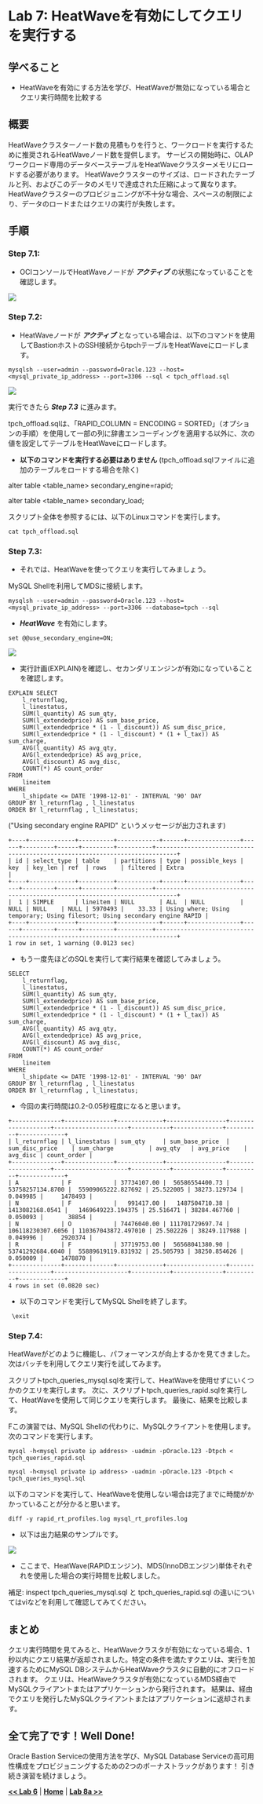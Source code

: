 # Lab 7: HeatWaveを有効にしてクエリを実行する

## 学べること
- HeatWaveを有効にする方法を学び、HeatWaveが無効になっている場合とクエリ実行時間を比較する

## 概要

HeatWaveクラスターノード数の見積もりを行うと、ワークロードを実行するために推奨されるHeatWaveノード数を提供します。 サービスの開始時に、OLAPワークロード専用のデータベーステーブルをHeatWaveクラスターメモリにロードする必要があります。 HeatWaveクラスターのサイズは、ロードされたテーブルと列、およびこのデータのメモリで達成された圧縮によって異なります。HeatWaveクラスターのプロビジョニングが不十分な場合、スペースの制限により、データのロードまたはクエリの実行が失敗します。

## 手順

### **Step 7.1:**
- OCIコンソールでHeatWaveノードが _**アクティブ**_ の状態になっていることを確認します。
  
![](./images/HW34_hw.png)


### **Step 7.2:**
- HeatWaveノードが _**アクティブ**_ となっている場合は、以下のコマンドを使用してBastionホストのSSH接続からtpchテーブルをHeatWaveにロードします。

```
mysqlsh --user=admin --password=Oracle.123 --host=<mysql_private_ip_address> --port=3306 --sql < tpch_offload.sql
```

![](./images/HW34_2_hw.png)

 実行できたら _**Step 7.3**_ に進みます。

tpch_offload.sqlは、「RAPID_COLUMN = ENCODING = SORTED」（オプションの手順）を使用して一部の列に辞書エンコーディングを適用する以外に、次の値を設定してテーブルをHeatWaveにロードします。

- **以下のコマンドを実行する必要はありません** (tpch_offload.sqlファイルに追加のテーブルをロードする場合を除く)

alter table <table_name> secondary_engine=rapid;

alter table  <table_name> secondary_load;

スクリプト全体を参照するには、以下のLinuxコマンドを実行します。
```
cat tpch_offload.sql
```

### **Step 7.3:**
- それでは、HeatWaveを使ってクエリを実行してみましょう。

MySQL Shellを利用してMDSに接続します。
```
mysqlsh --user=admin --password=Oracle.123 --host=<mysql_private_ip_address> --port=3306 --database=tpch --sql
```
- _**HeatWave**_ を有効にします。
```
set @@use_secondary_engine=ON;
```
![](./images/HW35_hw.png)

- 実行計画(EXPLAIN)を確認し、セカンダリエンジンが有効になっていることを確認します。
```
EXPLAIN SELECT
    l_returnflag,
    l_linestatus,
    SUM(l_quantity) AS sum_qty,
    SUM(l_extendedprice) AS sum_base_price,
    SUM(l_extendedprice * (1 - l_discount)) AS sum_disc_price,
    SUM(l_extendedprice * (1 - l_discount) * (1 + l_tax)) AS sum_charge,
    AVG(l_quantity) AS avg_qty,
    AVG(l_extendedprice) AS avg_price,
    AVG(l_discount) AS avg_disc,
    COUNT(*) AS count_order
FROM
    lineitem
WHERE
    l_shipdate <= DATE '1998-12-01' - INTERVAL '90' DAY
GROUP BY l_returnflag , l_linestatus
ORDER BY l_returnflag , l_linestatus;
```
("Using secondary engine RAPID" というメッセージが出力されます)

```
+----+-------------+----------+------------+------+---------------+------+---------+------+---------+----------+----------------------------------------------------------------------------+
| id | select_type | table    | partitions | type | possible_keys | key  | key_len | ref  | rows    | filtered | Extra                                                                      |
+----+-------------+----------+------------+------+---------------+------+---------+------+---------+----------+----------------------------------------------------------------------------+
|  1 | SIMPLE      | lineitem | NULL       | ALL  | NULL          | NULL | NULL    | NULL | 5970493 |    33.33 | Using where; Using temporary; Using filesort; Using secondary engine RAPID |
+----+-------------+----------+------------+------+---------------+------+---------+------+---------+----------+----------------------------------------------------------------------------+
1 row in set, 1 warning (0.0123 sec)
```

- もう一度先ほどのSQLを実行して実行結果を確認してみましょう。
```
SELECT
    l_returnflag,
    l_linestatus,
    SUM(l_quantity) AS sum_qty,
    SUM(l_extendedprice) AS sum_base_price,
    SUM(l_extendedprice * (1 - l_discount)) AS sum_disc_price,
    SUM(l_extendedprice * (1 - l_discount) * (1 + l_tax)) AS sum_charge,
    AVG(l_quantity) AS avg_qty,
    AVG(l_extendedprice) AS avg_price,
    AVG(l_discount) AS avg_disc,
    COUNT(*) AS count_order
FROM
    lineitem
WHERE
    l_shipdate <= DATE '1998-12-01' - INTERVAL '90' DAY
GROUP BY l_returnflag , l_linestatus
ORDER BY l_returnflag , l_linestatus;
```

- 今回の実行時間は0.2-0.05秒程度になると思います。

```
+--------------+--------------+-------------+-----------------+-------------------+---------------------+-----------+--------------+----------+-------------+
| l_returnflag | l_linestatus | sum_qty     | sum_base_price  | sum_disc_price    | sum_charge          | avg_qty   | avg_price    | avg_disc | count_order |
+--------------+--------------+-------------+-----------------+-------------------+---------------------+-----------+--------------+----------+-------------+
| A            | F            | 37734107.00 |  56586554400.73 |  53758257134.8700 |  55909065222.827692 | 25.522005 | 38273.129734 | 0.049985 |     1478493 |
| N            | F            |   991417.00 |   1487504710.38 |   1413082168.0541 |   1469649223.194375 | 25.516471 | 38284.467760 | 0.050093 |       38854 |
| N            | O            | 74476040.00 | 111701729697.74 | 106118230307.6056 | 110367043872.497010 | 25.502226 | 38249.117988 | 0.049996 |     2920374 |
| R            | F            | 37719753.00 |  56568041380.90 |  53741292684.6040 |  55889619119.831932 | 25.505793 | 38250.854626 | 0.050009 |     1478870 |
+--------------+--------------+-------------+-----------------+-------------------+---------------------+-----------+--------------+----------+-------------+
4 rows in set (0.0820 sec)
```
- 以下のコマンドを実行してMySQL Shellを終了します。
  
```
 \exit
```
### **Step 7.4:**

HeatWaveがどのように機能し、パフォーマンスが向上するかを見てきました。次はバッチを利用してクエリ実行を試してみます。

スクリプトtpch_queries_mysql.sqlを実行して、HeatWaveを使用せずにいくつかのクエリを実行します。
次に、スクリプトtpch_queries_rapid.sqlを実行して、HeatWaveを使用して同じクエリを実行します。
最後に、結果を比較します。

Fこの演習では、MySQL Shellの代わりに、MySQLクライアントを使用します。
次のコマンドを実行します。
```
mysql -h<mysql private ip address> -uadmin -pOracle.123 -Dtpch < tpch_queries_rapid.sql
```
```
mysql -h<mysql private ip address> -uadmin -pOracle.123 -Dtpch < tpch_queries_mysql.sql
```
以下のコマンドを実行して、HeatWaveを使用しない場合は完了までに時間がかかっていることが分かると思います。
```
diff -y rapid_rt_profiles.log mysql_rt_profiles.log
```

- 以下は出力結果のサンプルです。

![](./images/HW36_hw.png)

- ここまで、HeatWave(RAPIDエンジン)、MDS(InnoDBエンジン)単体それぞれを使用した場合の実行時間を比較しました。

補足: inspect tpch_queries_mysql.sql と tpch_queries_rapid.sql の違いについてはviなどを利用して確認してみてください。


## まとめ

クエリ実行時間を見てみると、HeatWaveクラスタが有効になっている場合、1秒以内にクエリ結果が返却されました。特定の条件を満たすクエリは、実行を加速するためにMySQL DBシステムからHeatWaveクラスタに自動的にオフロードされます。 クエリは、HeatWaveクラスタが有効になっているMDS経由でMySQLクライアントまたはアプリケーションから発行されます。 結果は、経由でクエリを発行したMySQLクライアントまたはアプリケーションに返却されます。


## 全て完了です！Well Done!

Oracle Bastion Serviceの使用方法を学び、MySQL Database Serviceの高可用性構成をプロビジョニングするための2つのボーナストラックがあります！
引き続き演習を続けましょう。

**[<< Lab 6](/Lab6/README.md)** | **[Home](../README.md)** | **[Lab 8a >>](/Lab8a/README.md)**
